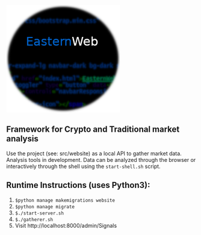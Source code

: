 

![EasternWeb](logo.png "EasternWeb")




Framework for Crypto and Traditional market analysis
------
Use the project (see: src/website) as a local API to gather market data. Analysis tools in development. Data can be analyzed through
the browser or interactively through the shell using the `start-shell.sh` script.

Runtime Instructions (uses Python3):
----------------
1. `$python manage makemigrations website`
2. `$python manage migrate`
3. `$./start-server.sh`
4. `$./gatherer.sh`
5. Visit http://localhost:8000/admin/Signals

